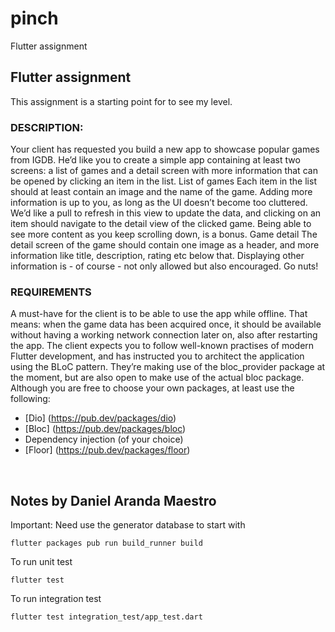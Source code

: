 # pinch

Flutter assignment

## Flutter assignment

This assignment is a starting point for to see my level.

### DESCRIPTION:

Your client has requested you build a new app to showcase popular games from IGDB. He’d
like you to create a simple app containing at least two screens: a list of games and a detail
screen with more information that can be opened by clicking an item in the list.
List of games
Each item in the list should at least contain an image and the name of the game. Adding more
information is up to you, as long as the UI doesn’t become too cluttered. We’d like a pull to
refresh in this view to update the data, and clicking on an item should navigate to the detail
view of the clicked game. Being able to see more content as you keep scrolling down, is a
bonus.
Game detail
The detail screen of the game should contain one image as a header, and more information
like title, description, rating etc below that. Displaying other information is - of course - not
only allowed but also encouraged. Go nuts!

### REQUIREMENTS

A must-have for the client is to be able to use the app while offline. That means: when the
game data has been acquired once, it should be available without having a working network
connection later on, also after restarting the app.
The client expects you to follow well-known practises of modern Flutter development, and
has instructed you to architect the application using the BLoC pattern. They’re making use of
the bloc_provider package at the moment, but are also open to make use of the actual bloc
package. Although you are free to choose your own packages, at least use the following:

- [Dio] (https://pub.dev/packages/dio)
- [Bloc] (https://pub.dev/packages/bloc)
- Dependency injection (of your choice)
- [Floor] (https://pub.dev/packages/floor)

</br>

## Notes by Daniel Aranda Maestro

Important: Need use the generator database to start with

```
flutter packages pub run build_runner build
```

To run unit test

```
flutter test
```

To run integration test

```
flutter test integration_test/app_test.dart
```
